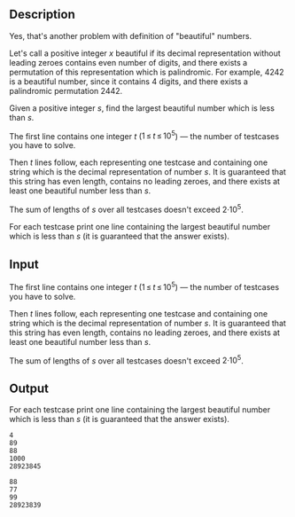 ## Description

<div><p><span class="tex-font-style-it">Yes, that's another problem with definition of "beautiful" numbers</span>.</p><p>Let's call a positive integer <span class="tex-span"><i>x</i></span> <span class="tex-font-style-it">beautiful</span> if its decimal representation without leading zeroes contains even number of digits, and there exists a permutation of this representation which is palindromic. For example, <span class="tex-span">4242</span> is a beautiful number, since it contains <span class="tex-span">4</span> digits, and there exists a palindromic permutation <span class="tex-span">2442</span>.</p><p>Given a positive integer <span class="tex-span"><i>s</i></span>, find the largest beautiful number which is less than <span class="tex-span"><i>s</i></span>.</p></div><div class="input-specification"><p>The first line contains one integer <span class="tex-span"><i>t</i></span> (<span class="tex-span">1 ≤ <i>t</i> ≤ 10<sup class="upper-index">5</sup></span>) — the number of testcases you have to solve.</p><p>Then <span class="tex-span"><i>t</i></span> lines follow, each representing one testcase and containing one string which is the decimal representation of number <span class="tex-span"><i>s</i></span>. It is guaranteed that this string has even length, contains no leading zeroes, and there exists at least one beautiful number less than <span class="tex-span"><i>s</i></span>.</p><p>The sum of lengths of <span class="tex-span"><i>s</i></span> over all testcases doesn't exceed <span class="tex-span">2·10<sup class="upper-index">5</sup></span>.</p></div><div class="output-specification"><p>For each testcase print one line containing the largest beautiful number which is less than <span class="tex-span"><i>s</i></span> (it is guaranteed that the answer exists).</p></div>

## Input

<p>The first line contains one integer <span class="tex-span"><i>t</i></span> (<span class="tex-span">1 ≤ <i>t</i> ≤ 10<sup class="upper-index">5</sup></span>) — the number of testcases you have to solve.</p><p>Then <span class="tex-span"><i>t</i></span> lines follow, each representing one testcase and containing one string which is the decimal representation of number <span class="tex-span"><i>s</i></span>. It is guaranteed that this string has even length, contains no leading zeroes, and there exists at least one beautiful number less than <span class="tex-span"><i>s</i></span>.</p><p>The sum of lengths of <span class="tex-span"><i>s</i></span> over all testcases doesn't exceed <span class="tex-span">2·10<sup class="upper-index">5</sup></span>.</p>

## Output

<p>For each testcase print one line containing the largest beautiful number which is less than <span class="tex-span"><i>s</i></span> (it is guaranteed that the answer exists).</p>





```input1
4
89
88
1000
28923845

```




```output1
88
77
99
28923839

```


